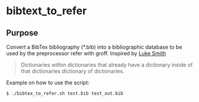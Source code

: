 # bibtext_to_refer
## Purpose
Convert a BibTex bibliography (*.bib) into a bibliographic database to be used by the preprocessor refer with groff. Inspired by [Luke Smith](https://youtu.be/yTQbi_E_Gys)

> Dictionaries within dictionaries that already have a dictionary inside of that dictionaries dictionary of dictionaries.

Example on how to use the script:

```bash
$ ./bibtex_to_refer.sh test.bib test_out.bib
```
